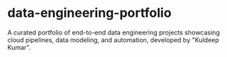 # data-engineering-portfolio
A curated portfolio of end-to-end data engineering projects showcasing cloud pipelines, data modeling, and automation, developed by "Kuldeep Kumar".
